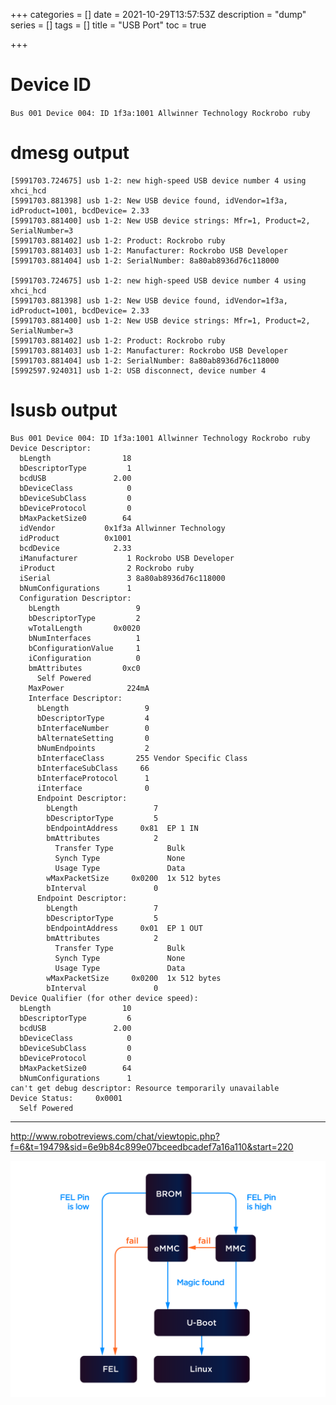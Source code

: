 +++
categories = []
date = 2021-10-29T13:57:53Z
description = "dump"
series = []
tags = []
title = "USB Port"
toc = true

+++
# Device ID

`Bus 001 Device 004: ID 1f3a:1001 Allwinner Technology Rockrobo ruby`

# dmesg output

    [5991703.724675] usb 1-2: new high-speed USB device number 4 using xhci_hcd
    [5991703.881398] usb 1-2: New USB device found, idVendor=1f3a, idProduct=1001, bcdDevice= 2.33
    [5991703.881400] usb 1-2: New USB device strings: Mfr=1, Product=2, SerialNumber=3
    [5991703.881402] usb 1-2: Product: Rockrobo ruby
    [5991703.881403] usb 1-2: Manufacturer: Rockrobo USB Developer
    [5991703.881404] usb 1-2: SerialNumber: 8a80ab8936d76c118000
    
    [5991703.724675] usb 1-2: new high-speed USB device number 4 using xhci_hcd
    [5991703.881398] usb 1-2: New USB device found, idVendor=1f3a, idProduct=1001, bcdDevice= 2.33
    [5991703.881400] usb 1-2: New USB device strings: Mfr=1, Product=2, SerialNumber=3
    [5991703.881402] usb 1-2: Product: Rockrobo ruby
    [5991703.881403] usb 1-2: Manufacturer: Rockrobo USB Developer
    [5991703.881404] usb 1-2: SerialNumber: 8a80ab8936d76c118000
    [5992597.924031] usb 1-2: USB disconnect, device number 4

# lsusb output

    Bus 001 Device 004: ID 1f3a:1001 Allwinner Technology Rockrobo ruby
    Device Descriptor:
      bLength                18
      bDescriptorType         1
      bcdUSB               2.00
      bDeviceClass            0 
      bDeviceSubClass         0 
      bDeviceProtocol         0 
      bMaxPacketSize0        64
      idVendor           0x1f3a Allwinner Technology
      idProduct          0x1001 
      bcdDevice            2.33
      iManufacturer           1 Rockrobo USB Developer
      iProduct                2 Rockrobo ruby
      iSerial                 3 8a80ab8936d76c118000
      bNumConfigurations      1
      Configuration Descriptor:
        bLength                 9
        bDescriptorType         2
        wTotalLength       0x0020
        bNumInterfaces          1
        bConfigurationValue     1
        iConfiguration          0 
        bmAttributes         0xc0
          Self Powered
        MaxPower              224mA
        Interface Descriptor:
          bLength                 9
          bDescriptorType         4
          bInterfaceNumber        0
          bAlternateSetting       0
          bNumEndpoints           2
          bInterfaceClass       255 Vendor Specific Class
          bInterfaceSubClass     66 
          bInterfaceProtocol      1 
          iInterface              0 
          Endpoint Descriptor:
            bLength                 7
            bDescriptorType         5
            bEndpointAddress     0x81  EP 1 IN
            bmAttributes            2
              Transfer Type            Bulk
              Synch Type               None
              Usage Type               Data
            wMaxPacketSize     0x0200  1x 512 bytes
            bInterval               0
          Endpoint Descriptor:
            bLength                 7
            bDescriptorType         5
            bEndpointAddress     0x01  EP 1 OUT
            bmAttributes            2
              Transfer Type            Bulk
              Synch Type               None
              Usage Type               Data
            wMaxPacketSize     0x0200  1x 512 bytes
            bInterval               0
    Device Qualifier (for other device speed):
      bLength                10
      bDescriptorType         6
      bcdUSB               2.00
      bDeviceClass            0 
      bDeviceSubClass         0 
      bDeviceProtocol         0 
      bMaxPacketSize0        64
      bNumConfigurations      1
    can't get debug descriptor: Resource temporarily unavailable
    Device Status:     0x0001
      Self Powered

***

http://www.robotreviews.com/chat/viewtopic.php?f=6&t=19479&sid=6e9b84c899e07bceedbcadef7a16a110&start=220

![](/uploads/20211115-boot-sequence.png)
